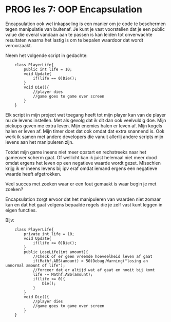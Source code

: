 # PROG les 7: OOP Encapsulation

Encapsulation ook wel inkapseling is een manier om je code te beschermen tegen manipulatie van buitenaf. Je kunt je vast voorstellen dat je een public value die overal vandaan aan te passen is kan leiden tot onverwachte resultaten waarna het lastig is om te bepalen waardoor dat wordt veroorzaakt.

Neem het volgende script in gedachte:

```
    class PlayerLife{
        public int life = 10;
        void Update{
            if(life == 0)Die();
        }
        void Die(){
            //player dies
            //game goes to game over screen
        }
    }
```

Elk script in mijn project wat toegang heeft tot mijn player kan van de player nu de levens instellen.
Met als gevolg dat ik dit dan ook veelvuldig doe. Mijn pickups geven me extra leven. Mijn enemies halen er leven af. Mijn kogels halen er leven af. Mijn timer doet dat ook omdat dat extra snannend is. Ook werk ik samen met andere developers die vanuit allerlij andere scripts mijn levens aan het manipuleren zijn.

Totdat mijn game ineens niet meer opstart en rechstreeks naar het gameover scherm gaat. Of wellicht kan ik juist helemaal niet meer dood omdat ergens het leven op een negatieve waarde wordt gezet. Misschien krijg ik er ineens levens bij ipv eraf omdat iemand ergens een negatieve waarde heeft afgetrokken.

Veel succes met zoeken waar er een fout gemaakt is waar begin je met zoeken?

Encapsulation zorgt ervoor dat het manipuleren van waarden niet zomaar kan en dat het gaat volgens bepaalde regels die je zelf vast kunt leggen in eigen functies.

Bijv:

```
    class PlayerLife{
        private int life = 10;
        void Update{
            if(life <= 0)Die();
        }
        public LoseLife(int amount){
            //Check of er geen vreemde hoeveelheid leven af gaat
            if(Mathf.ABS(amount) > 50)Debug.Warning("losing an unnormal amount of life");
            //forceer dat er altijd wat af gaat en nooit bij komt
            life -= Mathf.ABS(amount);
            if(life <= 0){
                Die();
            }
        }
        void Die(){
            //player dies
            //game goes to game over screen
        }
    }
```
